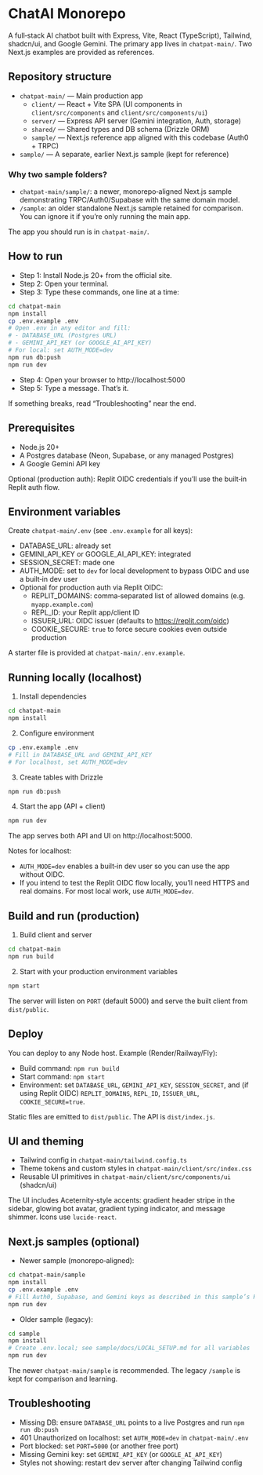 # ChatAI Monorepo

A full‑stack AI chatbot built with Express, Vite, React (TypeScript), Tailwind, shadcn/ui, and Google Gemini. The primary app lives in `chatpat-main/`. Two Next.js examples are provided as references.

## Repository structure

- `chatpat-main/` — Main production app
  - `client/` — React + Vite SPA (UI components in `client/src/components` and `client/src/components/ui`)
  - `server/` — Express API server (Gemini integration, Auth, storage)
  - `shared/` — Shared types and DB schema (Drizzle ORM)
  - `sample/` — Next.js reference app aligned with this codebase (Auth0 + TRPC)
- `sample/` — A separate, earlier Next.js sample (kept for reference)

### Why two sample folders?
- `chatpat-main/sample/`: a newer, monorepo‑aligned Next.js sample demonstrating TRPC/Auth0/Supabase with the same domain model.
- `/sample`: an older standalone Next.js sample retained for comparison. You can ignore it if you’re only running the main app.

The app you should run is in `chatpat-main/`.

## How to run

- Step 1: Install Node.js 20+ from the official site.
- Step 2: Open your terminal.
- Step 3: Type these commands, one line at a time:

```bash
cd chatpat-main
npm install
cp .env.example .env
# Open .env in any editor and fill:
# - DATABASE_URL (Postgres URL)
# - GEMINI_API_KEY (or GOOGLE_AI_API_KEY)
# For local: set AUTH_MODE=dev
npm run db:push
npm run dev
```

- Step 4: Open your browser to http://localhost:5000
- Step 5: Type a message. That’s it.

If something breaks, read “Troubleshooting” near the end.

## Prerequisites
- Node.js 20+
- A Postgres database (Neon, Supabase, or any managed Postgres)
- A Google Gemini API key

Optional (production auth): Replit OIDC credentials if you’ll use the built‑in Replit auth flow.

## Environment variables
Create `chatpat-main/.env` (see `.env.example` for all keys):

- DATABASE_URL: already set 
- GEMINI_API_KEY or GOOGLE_AI_API_KEY: integrated
- SESSION_SECRET: made one
- AUTH_MODE: set to `dev` for local development to bypass OIDC and use a built‑in dev user
- Optional for production auth via Replit OIDC:
  - REPLIT_DOMAINS: comma‑separated list of allowed domains (e.g. `myapp.example.com`)
  - REPL_ID: your Replit app/client ID
  - ISSUER_URL: OIDC issuer (defaults to https://replit.com/oidc)
  - COOKIE_SECURE: `true` to force secure cookies even outside production

A starter file is provided at `chatpat-main/.env.example`.

## Running locally (localhost)
1) Install dependencies

```bash
cd chatpat-main
npm install
```

2) Configure environment

```bash
cp .env.example .env
# Fill in DATABASE_URL and GEMINI_API_KEY
# For localhost, set AUTH_MODE=dev
```

3) Create tables with Drizzle

```bash
npm run db:push
```

4) Start the app (API + client)

```bash
npm run dev
```

The app serves both API and UI on http://localhost:5000.

Notes for localhost:
- `AUTH_MODE=dev` enables a built‑in dev user so you can use the app without OIDC.
- If you intend to test the Replit OIDC flow locally, you’ll need HTTPS and real domains. For most local work, use `AUTH_MODE=dev`.

## Build and run (production)
1) Build client and server

```bash
cd chatpat-main
npm run build
```

2) Start with your production environment variables

```bash
npm start
```

The server will listen on `PORT` (default 5000) and serve the built client from `dist/public`.

## Deploy
You can deploy to any Node host. Example (Render/Railway/Fly):

- Build command: `npm run build`
- Start command: `npm start`
- Environment: set `DATABASE_URL`, `GEMINI_API_KEY`, `SESSION_SECRET`, and (if using Replit OIDC) `REPLIT_DOMAINS`, `REPL_ID`, `ISSUER_URL`, `COOKIE_SECURE=true`.

Static files are emitted to `dist/public`. The API is `dist/index.js`.

## UI and theming
- Tailwind config in `chatpat-main/tailwind.config.ts`
- Theme tokens and custom styles in `chatpat-main/client/src/index.css`
- Reusable UI primitives in `chatpat-main/client/src/components/ui` (shadcn/ui)

The UI includes Aceternity‑style accents: gradient header stripe in the sidebar, glowing bot avatar, gradient typing indicator, and message shimmer. Icons use `lucide-react`.


## Next.js samples (optional)

- Newer sample (monorepo‑aligned):

```bash
cd chatpat-main/sample
npm install
cp .env.example .env
# Fill Auth0, Supabase, and Gemini keys as described in this sample’s README
npm run dev
```

- Older sample (legacy):

```bash
cd sample
npm install
# Create .env.local; see sample/docs/LOCAL_SETUP.md for all variables
npm run dev
```

The newer `chatpat-main/sample` is recommended. The legacy `/sample` is kept for comparison and learning.

## Troubleshooting
- Missing DB: ensure `DATABASE_URL` points to a live Postgres and run `npm run db:push`
- 401 Unauthorized on localhost: set `AUTH_MODE=dev` in `chatpat-main/.env`
- Port blocked: set `PORT=5000` (or another free port)
- Missing Gemini key: set `GEMINI_API_KEY` (or `GOOGLE_AI_API_KEY`)
- Styles not showing: restart dev server after changing Tailwind config
